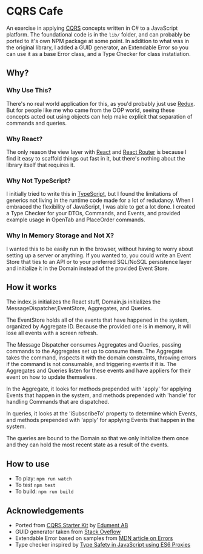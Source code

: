# CQRS Cafe
An exercise in applying [CQRS](https://martinfowler.com/bliki/CQRS.html) concepts written in C# to a JavaScript platform. The foundational code is in the `lib/` folder, and can probably be ported to it's own NPM package at some point. In addition to what was in the original library, I added a GUID generator, an Extendable Error so you can use it as a base Error class, and a Type Checker for class instatiation.

## Why?

### Why Use This?
There's no real world application for this, as you'd probably just use [Redux](http://redux.js.org/). But for people like me who came from the OOP world, seeing these concepts acted out using objects can help make explicit that separation of commands and queries.

### Why React?
The only reason the view layer with [React](https://facebook.github.io/react/) and [React Router](https://reacttraining.com/react-router/) is because I find it easy to scaffold things out fast in it, but there's nothing about the library itself that requires it.

### Why Not TypeScript?
I initially tried to write this in [TypeScript](https://www.typescriptlang.org/), but I found the limitations of generics not living in the runtime code made for a lot of redudancy. When I embraced the flexibility of JavaScript, I was able to get a lot done. I created a Type Checker for your DTOs, Commands, and Events, and provided example usage in OpenTab and PlaceOrder commands.

### Why In Memory Storage and Not X?
I wanted this to be easily run in the browser, without having to worry about setting up a server or anything. If you wanted to, you could write an Event Store that ties to an API or to your preferred SQL/NoSQL persistence layer and initialize it in the Domain instead of the provided Event Store.

## How it works
The index.js initializes the React stuff, Domain.js initializes the MessageDispatcher,EventStore, Aggregates, and Queries.

The EventStore holds all of the events that have happened in the system, organized by Aggregate ID. Because the provided one is in memory, it will lose all events with a screen refresh.

The Message Dispatcher consumes Aggregates and Queries, passing commands to the Aggregates set up to consume them. The Aggregate takes the command, inspects it with the domain constraints, throwing errors if the command is not consumable, and triggering events if it is. The Aggregates and Queries listen for these events and have appliers for their event on how to update themselves.

In the Aggregate, it looks for methods prepended with 'apply' for applying Events that happen in the system, and methods prepended with 'handle' for handling Commands that are dispatched.

In queries, it looks at the 'iSubscribeTo' property to determine which Events, and methods prepended with 'apply' for applying Events that happen in the system.

The queries are bound to the Domain so that we only initialize them once and they can hold the most recent state as a result of the events.

## How to use
* To play: `npm run watch`
* To test `npm test`
* To build: `npm run build`

## Acknowledgements
* Ported from [CQRS Starter Kit](https://github.com/edumentab/cqrs-starter-kit) by [Edument AB](http://www.cqrs.nu/)
* GUID generator taken from [Stack Oveflow](https://stackoverflow.com/a/2117523)
* Extendable Error based on samples from [MDN article on Errors](https://developer.mozilla.org/en-US/docs/Web/JavaScript/Reference/Global_Objects/Error)
* Type checker inspired by [Type Safety in JavaScript using ES6 Proxies](https://medium.com/@SylvainPV/type-safety-in-javascript-using-es6-proxies-eee8fbbbd600)